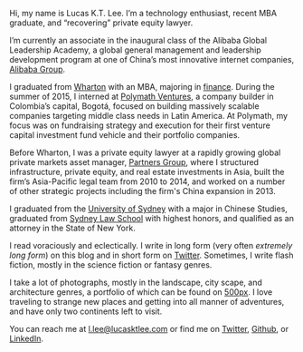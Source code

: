 <p class="lede">Hi, my name is Lucas K.T. Lee. I’m a technology enthusiast, recent <abbr>MBA</abbr> graduate, and “recovering” private equity lawyer.</p>

I’m currently an associate in the inaugural class of the Alibaba Global Leadership Academy, a global general management and leadership development program at one of China’s most innovative internet companies, [Alibaba Group](http://www.alibabagroup.com/en/global/home/).

I graduated from [Wharton](http://www.wharton.upenn.edu/) with an <abbr>MBA</abbr>, majoring in [finance](https://fnce.wharton.upenn.edu/). During the summer of 2015, I interned at [Polymath Ventures](http://www.polymathv.com/), a company builder in Colombia’s capital, Bogotá, focused on building massively scalable companies targeting middle class needs in Latin America. At Polymath, my focus was on fundraising strategy and execution for their first venture capital investment fund vehicle and their portfolio companies.

Before Wharton, I was a private equity lawyer at a rapidly growing global private markets asset manager, [Partners Group](http://www.partnersgroup.com/), where I structured infrastructure, private equity, and real estate investments in Asia, built the firm’s Asia-Pacific legal team from 2010 to 2014, and worked on a number of other strategic projects including the firm's China expansion in 2013.

I graduated from the [University of Sydney](http://sydney.edu.au) with a major in Chinese Studies, graduated from [Sydney Law School](http://sydney.edu.au/law/) with highest honors, and qualified as an attorney in the State of New York.

I read voraciously and eclectically. I write in long form (very often _extremely long form_) on this blog and in short form on [Twitter](https://twitter.com/LucasKTLee/). Sometimes, I write flash fiction, mostly in the science fiction or fantasy genres.

I take a lot of photographs, mostly in the landscape, city scape, and architecture genres, a portfolio of which can be found on  [500px](https://500px.com/lucasktlee/). I love traveling to strange new places and getting into all manner of adventures, and have only two continents left to visit.

You can reach me at [l.lee@lucasktlee.com](mailto:l.lee@lucasktlee.com) or find me on [Twitter](https://twitter.com/LucasKTLee/), [Github](https://github.com/lucasktlee/), or [LinkedIn](http://www.linkedin.com/in/lucasktlee/).
